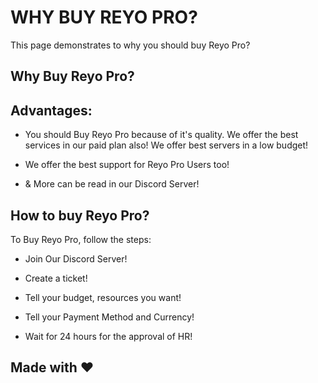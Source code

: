 # WHY BUY REYO PRO?

This page demonstrates to why you should buy Reyo Pro?

## Why Buy Reyo Pro?

## Advantages:

- You should Buy Reyo Pro because of it's quality. We offer the best services in our paid plan also! We offer best servers in a low budget!

- We offer the best support for Reyo Pro Users too!

- & More can be read in our Discord Server!

## How to buy Reyo Pro?

To Buy Reyo Pro, follow the steps:

- Join Our Discord Server!

- Create a ticket!

- Tell your budget, resources you want!

- Tell your Payment Method and Currency!

- Wait for 24 hours for the approval of HR!

## Made with :heart:
